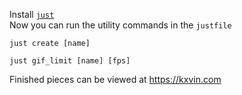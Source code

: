 Install [`just`](https://github.com/casey/just)  
Now you can run the utility commands in the `justfile`

`just create [name]`

`just gif_limit [name] [fps]`

Finished pieces can be viewed at https://kxvin.com


